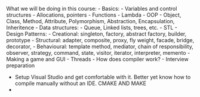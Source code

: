 What we will be doing in this course:
	- Basics:
		- Variables and control structures
		- Allocations, pointers
		- Functions
		- Lambda
	- OOP
		- Object, Class, Method, Attribute, Polymorphism, Abstraction, Encapsulation, Inheritence
	- Data structures:
		- Queue, Linked lists, trees, etc.
	- STL
	- Design Patterns:
		- Creational:
			singleton, factory, abstract factory, builder, prototype
		- Structural:
			adapter, composite, proxy, fly weight, facade, bridge, decorator,
		- Behavioural:
			template method, mediator, chain of responsibility, observer, strategy, command, state, visitor, iterator, interpreter, memento
	- Making a game and GUI
	- Threads
	- How does compiler work?
	- Interview preparation

- Setup Visual Studio and get comfortable with it. Better yet know how to compile manually without an IDE. CMAKE AND MAKE
- 